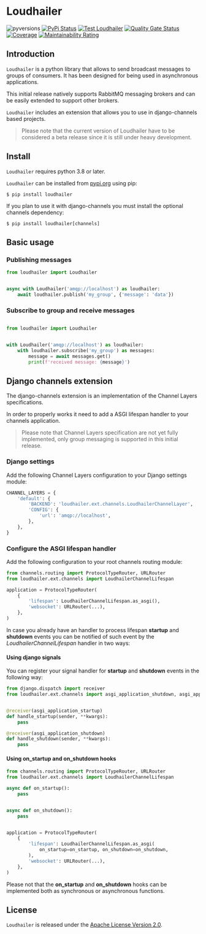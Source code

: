 # Loudhailer

![pyversions](https://img.shields.io/pypi/pyversions/loudhailer.svg) [![PyPi Status](https://img.shields.io/pypi/v/loudhailer.svg)](https://pypi.org/project/loudhailer/) [![Test Loudhailer](https://github.com/cloudblue/loudhailer/actions/workflows/test.yml/badge.svg)](https://github.com/cloudblue/loudhailer/actions/workflows/test.yml) [![Quality Gate Status](https://sonarcloud.io/api/project_badges/measure?project=loudhailer&metric=alert_status)](https://sonarcloud.io/dashboard?id=loudhailer) [![Coverage](https://sonarcloud.io/api/project_badges/measure?project=loudhailer&metric=coverage)](https://sonarcloud.io/dashboard?id=loudhailer) [![Maintainability Rating](https://sonarcloud.io/api/project_badges/measure?project=loudhailer&metric=sqale_rating)](https://sonarcloud.io/dashboard?id=loudhailer)

## Introduction

`Loudhailer` is a python library that allows to send broadcast messages to groups of consumers. It has been designed for being used in asynchronous applications.

This initial release natively supports RabbitMQ messaging brokers and can be easily extended to support other brokers.

`Loudhailer` includes an extension that allows you to use in django-channels based projects.


> Please note that the current version of Loudhailer have to be considered a beta release since it is still under heavy development.




## Install

`Loudhailer` requires python 3.8 or later.


`Loudhailer` can be installed from [pypi.org](https://pypi.org/project/loudhailer/) using pip:

```
$ pip install loudhailer
```

If you plan to use it with django-channels you must install the optional channels dependency:

```
$ pip install loudhailer[channels]
```


## Basic usage

### Publishing messages

```python
from loudhailer import Loudhailer


async with Loudhailer('amqp://localhost') as loudhailer:
    await loudhailer.publish('my_group', {'message': 'data'})
```

### Subscribe to group and receive messages

```python

from loudhailer import Loudhailer


with Loudhailer('amqp://localhost') as loudhailer:
    with loudhailer.subscribe('my_group') as messages:
        message = await messages.get()
        print(f'received message: {message}')
```

## Django channels extension

The django-channels extension is an implementation of the Channel Layers specifications.

In order to properly works it need to add a ASGI lifespan handler to your channels application.


> Please note that Channel Layers specification are not yet fully implemented, only group messaging is supported in this
initial release.


### Django settings

Add the following Channel Layers configuration to your Django settings module:

```python 
CHANNEL_LAYERS = {
    'default': {
        'BACKEND': 'loudhailer.ext.channels.LoudhailerChannelLayer',
        'CONFIG': {
            'url': 'amqp://localhost',
        },
    },
}
```

### Configure the ASGI lifespan handler

Add the following configuration to your root channels routing module:

```python
from channels.routing import ProtocolTypeRouter, URLRouter
from loudhailer.ext.channels import LoudhailerChannelLifespan

application = ProtocolTypeRouter(
    {
        'lifespan': LoudhailerChannelLifespan.as_asgi(),
        'websocket': URLRouter(...),
    },
)
```

In case you already have an handler to process lifespan **startup** and **shutdown** events you can be notified of
such event by the *LoudhailerChannelLifespan* handler in two ways:

#### Using django signals

You can register your signal handler for **startup** and **shutdown** events in the following way:

```python
from django.dispatch import receiver
from loudhailer.ext.channels import asgi_application_shutdown, asgi_application_startup


@receiver(asgi_application_startup)
def handle_startup(sender, **kwargs):
    pass

@receiver(asgi_application_shutdown)
def handle_shutdown(sender, **kwargs):
    pass
```

#### Using **on_startup** and **on_shutdown** hooks

```python
from channels.routing import ProtocolTypeRouter, URLRouter
from loudhailer.ext.channels import LoudhailerChannelLifespan

async def on_startup():
    pass


async def on_shutdown():
    pass


application = ProtocolTypeRouter(
    {
        'lifespan': LoudhailerChannelLifespan.as_asgi(
            on_startup=on_startup, on_shutdown=on_shutdown,
        ),
        'websocket': URLRouter(...),
    },
)
```

Please not that the **on_startup** and **on_shutdown** hooks can be implemented both as synchronous or asynchronous functions.


## License

`Loudhailer` is released under the [Apache License Version 2.0](https://www.apache.org/licenses/LICENSE-2.0).